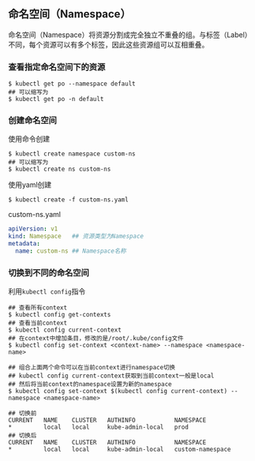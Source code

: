 ## 命名空间（Namespace）

命名空间（Namespace）将资源分割成完全独立不重叠的组。与标签（Label）不同，每个资源可以有多个标签，因此这些资源组可以互相重叠。

### 查看指定命名空间下的资源

```shell
$ kubectl get po --namespace default
## 可以缩写为
$ kubectl get po -n default
```

### 创建命名空间

使用命令创建

```shell
$ kubectl create namespace custom-ns
## 可以缩写为
$ kubectl create ns custom-ns
```

使用yaml创建

```shell
$ kubectl create -f custom-ns.yaml
```

custom-ns.yaml

```yaml
apiVersion: v1
kind: Namespace   ## 资源类型为Namespace
metadata:
  name: custom-ns ## Namespace名称
```

### 切换到不同的命名空间

利用`kubectl config`指令

```shell
## 查看所有context
$ kubectl config get-contexts
## 查看当前context
$ kubectl config current-context
## 在context中增加条目，修改的是/root/.kube/config文件
$ kubectl config set-context <context-name> --namespace <namespace-name>

## 组合上面两个命令可以在当前context进行namespace切换
## kubectl config current-context获取到当前context一般是local
## 然后将当前context的namespace设置为新的namespace
$ kubectl config set-context $(kubectl config current-context) --namespace <namespace-name>

## 切换前
CURRENT   NAME    CLUSTER   AUTHINFO           NAMESPACE
*         local   local     kube-admin-local   prod
## 切换后
CURRENT   NAME    CLUSTER   AUTHINFO           NAMESPACE
*         local   local     kube-admin-local   custom-namespace

```

